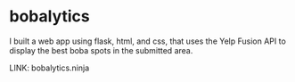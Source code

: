 # bobalytics
 I built a web app using flask, html, and css, that uses the Yelp Fusion API to display the best boba spots in the submitted area.

LINK: bobalytics.ninja
